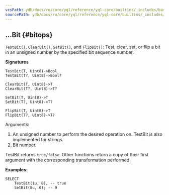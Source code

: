 ```yaml
---
vcsPath: ydb/docs/ru/core/yql/reference/yql-core/builtins/_includes/basic/bitops.md
sourcePath: ydb/docs/ru/core/yql/reference/yql-core/builtins/_includes/basic/bitops.md
---
```

## ...Bit {#bitops}

`TestBit()`, `ClearBit()`, `SetBit()`, and `FlipBit()`: Test, clear, set, or flip a bit in an unsigned number by the specified bit sequence number.

**Signatures**
```
TestBit(T, Uint8)->Bool
TestBit(T?, Uint8)->Bool?

ClearBit(T, Uint8)->T
ClearBit(T?, Uint8)->T?

SetBit(T, Uint8)->T
SetBit(T?, Uint8)->T?

FlipBit(T, Uint8)->T
FlipBit(T?, Uint8)->T?
```

Arguments:

1. An unsigned number to perform the desired operation on. TestBit is also implemented for strings.
2. Bit number.

TestBit returns `true/false`. Other functions return a copy of their first argument with the corresponding transformation performed.

**Examples:**
```yql
SELECT
    TestBit(1u, 0), -- true
    SetBit(8u, 0); -- 9
```
